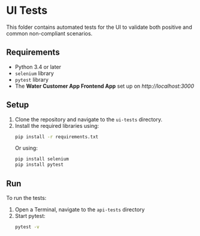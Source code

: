 # UI Tests

This folder contains automated tests for the UI to validate both positive and common non-compliant scenarios.

## Requirements

- Python 3.4 or later
- `selenium` library
- `pytest` library
- The **Water Customer App Frontend App** set up on *http://localhost:3000*

## Setup

1. Clone the repository and navigate to the `ui-tests` directory.
2. Install the required libraries using:
   ```sh
   pip install -r requirements.txt
   ```
   Or using:
   ```sh
   pip install selenium
   pip install pytest
   ```

## Run

To run the tests:
1. Open a Terminal, navigate to the `api-tests` directory
2. Start pytest:
   ```sh
   pytest -v